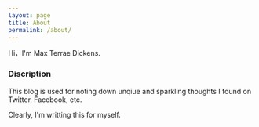 ```yaml
---
layout: page
title: About
permalink: /about/
---
```


Hi，I'm Max Terrae Dickens.

### Discription

This blog is used for noting down unqiue and sparkling thoughts I found on Twitter, Facebook, etc.

Clearly, I'm writting this for myself.
